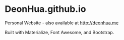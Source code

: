 # DeonHua.github.io
Personal Website - also available at http://deonhua.me

Built with Materialize, Font Awesome, and Bootstrap.
